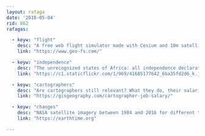 ```yaml
---
layout: rafaga
date: '2018-05-04'
rid: 862
rafagas:

  - keyw: "flight"
    desc: "A free web flight simulator made with Cesium and 10m satellite imagery, with an improved imagery paid version"
    link: "https://www.geo-fs.com/"

  - keyw: "independence"
    desc: "The unrecognized states of Africa: all independence declarations since 1920 without international recognition"
    link: "https://c1.staticflickr.com/1/969/41685177642_6ba35fd2d6_k.jpg"

  - keyw: "cartographers"
    desc: "Are cartographers still relevant? What they do, their salaries and which skills are required nowadays"
    link: "https://gisgeography.com/cartographer-job-salary/"

  - keyw: "changes"
    desc: "NASA satellite imagery between 1984 and 2016 for different thematic animations on Earth transformation, environmental change, and human impact"
    link: "https://earthtime.org"

---
```

